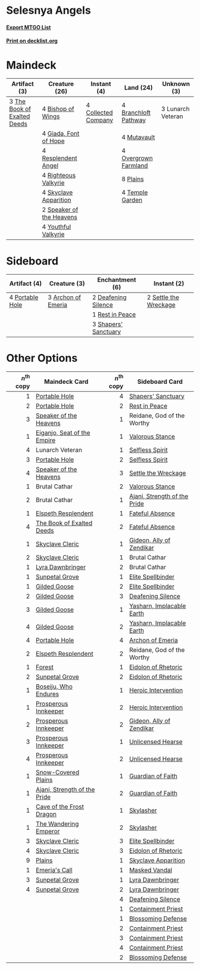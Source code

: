 # Selesnya Angels

#### [Export MTGO List](../collection/Selesnya%20Angels/Selesnya%20Angels.txt)
#### [Print on decklist.org](http://decklist.org/?deckmain=4%09Bishop%20of%20Wings%0A4%09Branchloft%20Pathway%0A4%09Collected%20Company%0A4%09Giada,%20Font%20of%20Hope%0A3%09Lunarch%20Veteran%0A4%09Mutavault%0A4%09Overgrown%20Farmland%0A8%09Plains%0A4%09Resplendent%20Angel%0A4%09Righteous%20Valkyrie%0A4%09Skyclave%20Apparition%0A2%09Speaker%20of%20the%20Heavens%0A4%09Temple%20Garden%0A3%09The%20Book%20of%20Exalted%20Deeds%0A4%09Youthful%20Valkyrie&deckside=3%09Archon%20of%20Emeria%0A2%09Deafening%20Silence%0A4%09Portable%20Hole%0A1%09Rest%20in%20Peace%0A2%09Settle%20the%20Wreckage%0A3%09Shapers'%20Sanctuary)
# Maindeck

|                                             Artifact (3)                                             |                                           Creature (26)                                           |                                         Instant (4)                                          |                                           Land (24)                                           |   Unknown (3)   |
|------------------------------------------------------------------------------------------------------|---------------------------------------------------------------------------------------------------|----------------------------------------------------------------------------------------------|-----------------------------------------------------------------------------------------------|-----------------|
|3 [The Book of Exalted Deeds](http://gatherer.wizards.com/Pages/Card/Details.aspx?multiverseid=527291)|4 [Bishop of Wings](http://gatherer.wizards.com/Pages/Card/Details.aspx?multiverseid=466762)       |4 [Collected Company](http://gatherer.wizards.com/Pages/Card/Details.aspx?multiverseid=394519)|4 [Branchloft Pathway](http://gatherer.wizards.com/Pages/Card/Details.aspx?multiverseid=491909)|3 Lunarch Veteran|
|                                                                                                      |4 [Giada, Font of Hope](http://gatherer.wizards.com/Pages/Card/Details.aspx?multiverseid=555215)   |                                                                                              |4 [Mutavault](http://gatherer.wizards.com/Pages/Card/Details.aspx?multiverseid=370733)         |                 |
|                                                                                                      |4 [Resplendent Angel](http://gatherer.wizards.com/Pages/Card/Details.aspx?multiverseid=447170)     |                                                                                              |4 [Overgrown Farmland](http://gatherer.wizards.com/Pages/Card/Details.aspx?multiverseid=535064)|                 |
|                                                                                                      |4 [Righteous Valkyrie](http://gatherer.wizards.com/Pages/Card/Details.aspx?multiverseid=503630)    |                                                                                              |8 [Plains](http://gatherer.wizards.com/Pages/Card/Details.aspx?multiverseid=439856)            |                 |
|                                                                                                      |4 [Skyclave Apparition](http://gatherer.wizards.com/Pages/Card/Details.aspx?multiverseid=495603)   |                                                                                              |4 [Temple Garden](http://gatherer.wizards.com/Pages/Card/Details.aspx?multiverseid=405112)     |                 |
|                                                                                                      |2 [Speaker of the Heavens](http://gatherer.wizards.com/Pages/Card/Details.aspx?multiverseid=488246)|                                                                                              |                                                                                               |                 |
|                                                                                                      |4 [Youthful Valkyrie](http://gatherer.wizards.com/Pages/Card/Details.aspx?multiverseid=506924)     |                                                                                              |                                                                                               |                 |


# Sideboard

|                                       Artifact (4)                                       |                                        Creature (3)                                         |                                        Enchantment (6)                                        |                                          Instant (2)                                           |
|------------------------------------------------------------------------------------------|---------------------------------------------------------------------------------------------|-----------------------------------------------------------------------------------------------|------------------------------------------------------------------------------------------------|
|4 [Portable Hole](http://gatherer.wizards.com/Pages/Card/Details.aspx?multiverseid=527320)|3 [Archon of Emeria](http://gatherer.wizards.com/Pages/Card/Details.aspx?multiverseid=495594)|2 [Deafening Silence](http://gatherer.wizards.com/Pages/Card/Details.aspx?multiverseid=472972) |2 [Settle the Wreckage](http://gatherer.wizards.com/Pages/Card/Details.aspx?multiverseid=435186)|
|                                                                                          |                                                                                             |1 [Rest in Peace](http://gatherer.wizards.com/Pages/Card/Details.aspx?multiverseid=442021)     |                                                                                                |
|                                                                                          |                                                                                             |3 [Shapers' Sanctuary](http://gatherer.wizards.com/Pages/Card/Details.aspx?multiverseid=435362)|                                                                                                |


# Other Options

|*n*<sup>th</sup> copy|                                             Maindeck Card                                             |*n*<sup>th</sup> copy|                                            Sideboard Card                                             |
|--------------------:|-------------------------------------------------------------------------------------------------------|--------------------:|-------------------------------------------------------------------------------------------------------|
|                    1|[Portable Hole](http://gatherer.wizards.com/Pages/Card/Details.aspx?multiverseid=527320)               |                    4|[Shapers' Sanctuary](http://gatherer.wizards.com/Pages/Card/Details.aspx?multiverseid=435362)          |
|                    2|[Portable Hole](http://gatherer.wizards.com/Pages/Card/Details.aspx?multiverseid=527320)               |                    2|[Rest in Peace](http://gatherer.wizards.com/Pages/Card/Details.aspx?multiverseid=442021)               |
|                    3|[Speaker of the Heavens](http://gatherer.wizards.com/Pages/Card/Details.aspx?multiverseid=488246)      |                    1|Reidane, God of the Worthy                                                                             |
|                    1|[Eiganjo, Seat of the Empire](http://gatherer.wizards.com/Pages/Card/Details.aspx?multiverseid=548581) |                    1|[Valorous Stance](http://gatherer.wizards.com/Pages/Card/Details.aspx?multiverseid=391950)             |
|                    4|Lunarch Veteran                                                                                        |                    1|[Selfless Spirit](http://gatherer.wizards.com/Pages/Card/Details.aspx?multiverseid=414332)             |
|                    3|[Portable Hole](http://gatherer.wizards.com/Pages/Card/Details.aspx?multiverseid=527320)               |                    2|[Selfless Spirit](http://gatherer.wizards.com/Pages/Card/Details.aspx?multiverseid=414332)             |
|                    4|[Speaker of the Heavens](http://gatherer.wizards.com/Pages/Card/Details.aspx?multiverseid=488246)      |                    3|[Settle the Wreckage](http://gatherer.wizards.com/Pages/Card/Details.aspx?multiverseid=435186)         |
|                    1|Brutal Cathar                                                                                          |                    2|[Valorous Stance](http://gatherer.wizards.com/Pages/Card/Details.aspx?multiverseid=391950)             |
|                    2|Brutal Cathar                                                                                          |                    1|[Ajani, Strength of the Pride](http://gatherer.wizards.com/Pages/Card/Details.aspx?multiverseid=466756)|
|                    1|[Elspeth Resplendent](http://gatherer.wizards.com/Pages/Card/Details.aspx?multiverseid=555212)         |                    1|[Fateful Absence](http://gatherer.wizards.com/Pages/Card/Details.aspx?multiverseid=534774)             |
|                    4|[The Book of Exalted Deeds](http://gatherer.wizards.com/Pages/Card/Details.aspx?multiverseid=527291)   |                    2|[Fateful Absence](http://gatherer.wizards.com/Pages/Card/Details.aspx?multiverseid=534774)             |
|                    1|[Skyclave Cleric](http://gatherer.wizards.com/Pages/Card/Details.aspx?multiverseid=491666)             |                    1|[Gideon, Ally of Zendikar](http://gatherer.wizards.com/Pages/Card/Details.aspx?multiverseid=401897)    |
|                    2|[Skyclave Cleric](http://gatherer.wizards.com/Pages/Card/Details.aspx?multiverseid=491666)             |                    1|Brutal Cathar                                                                                          |
|                    1|[Lyra Dawnbringer](http://gatherer.wizards.com/Pages/Card/Details.aspx?multiverseid=442914)            |                    2|Brutal Cathar                                                                                          |
|                    1|[Sunpetal Grove](http://gatherer.wizards.com/Pages/Card/Details.aspx?multiverseid=420946)              |                    1|[Elite Spellbinder](http://gatherer.wizards.com/Pages/Card/Details.aspx?multiverseid=513494)           |
|                    1|[Gilded Goose](http://gatherer.wizards.com/Pages/Card/Details.aspx?multiverseid=473122)                |                    2|[Elite Spellbinder](http://gatherer.wizards.com/Pages/Card/Details.aspx?multiverseid=513494)           |
|                    2|[Gilded Goose](http://gatherer.wizards.com/Pages/Card/Details.aspx?multiverseid=473122)                |                    3|[Deafening Silence](http://gatherer.wizards.com/Pages/Card/Details.aspx?multiverseid=472972)           |
|                    3|[Gilded Goose](http://gatherer.wizards.com/Pages/Card/Details.aspx?multiverseid=473122)                |                    1|[Yasharn, Implacable Earth](http://gatherer.wizards.com/Pages/Card/Details.aspx?multiverseid=491891)   |
|                    4|[Gilded Goose](http://gatherer.wizards.com/Pages/Card/Details.aspx?multiverseid=473122)                |                    2|[Yasharn, Implacable Earth](http://gatherer.wizards.com/Pages/Card/Details.aspx?multiverseid=491891)   |
|                    4|[Portable Hole](http://gatherer.wizards.com/Pages/Card/Details.aspx?multiverseid=527320)               |                    4|[Archon of Emeria](http://gatherer.wizards.com/Pages/Card/Details.aspx?multiverseid=495594)            |
|                    2|[Elspeth Resplendent](http://gatherer.wizards.com/Pages/Card/Details.aspx?multiverseid=555212)         |                    2|Reidane, God of the Worthy                                                                             |
|                    1|[Forest](http://gatherer.wizards.com/Pages/Card/Details.aspx?multiverseid=439860)                      |                    1|[Eidolon of Rhetoric](http://gatherer.wizards.com/Pages/Card/Details.aspx?multiverseid=380409)         |
|                    2|[Sunpetal Grove](http://gatherer.wizards.com/Pages/Card/Details.aspx?multiverseid=420946)              |                    2|[Eidolon of Rhetoric](http://gatherer.wizards.com/Pages/Card/Details.aspx?multiverseid=380409)         |
|                    1|[Boseiju, Who Endures](http://gatherer.wizards.com/Pages/Card/Details.aspx?multiverseid=548579)        |                    1|[Heroic Intervention](http://gatherer.wizards.com/Pages/Card/Details.aspx?multiverseid=423776)         |
|                    1|[Prosperous Innkeeper](http://gatherer.wizards.com/Pages/Card/Details.aspx?multiverseid=527487)        |                    2|[Heroic Intervention](http://gatherer.wizards.com/Pages/Card/Details.aspx?multiverseid=423776)         |
|                    2|[Prosperous Innkeeper](http://gatherer.wizards.com/Pages/Card/Details.aspx?multiverseid=527487)        |                    2|[Gideon, Ally of Zendikar](http://gatherer.wizards.com/Pages/Card/Details.aspx?multiverseid=401897)    |
|                    3|[Prosperous Innkeeper](http://gatherer.wizards.com/Pages/Card/Details.aspx?multiverseid=527487)        |                    1|[Unlicensed Hearse](http://gatherer.wizards.com/Pages/Card/Details.aspx?multiverseid=555447)           |
|                    4|[Prosperous Innkeeper](http://gatherer.wizards.com/Pages/Card/Details.aspx?multiverseid=527487)        |                    2|[Unlicensed Hearse](http://gatherer.wizards.com/Pages/Card/Details.aspx?multiverseid=555447)           |
|                    1|[Snow-Covered Plains](http://gatherer.wizards.com/Pages/Card/Details.aspx?multiverseid=121267)         |                    1|[Guardian of Faith](http://gatherer.wizards.com/Pages/Card/Details.aspx?multiverseid=527305)           |
|                    1|[Ajani, Strength of the Pride](http://gatherer.wizards.com/Pages/Card/Details.aspx?multiverseid=466756)|                    2|[Guardian of Faith](http://gatherer.wizards.com/Pages/Card/Details.aspx?multiverseid=527305)           |
|                    1|[Cave of the Frost Dragon](http://gatherer.wizards.com/Pages/Card/Details.aspx?multiverseid=527540)    |                    1|[Skylasher](http://gatherer.wizards.com/Pages/Card/Details.aspx?multiverseid=369083)                   |
|                    1|[The Wandering Emperor](http://gatherer.wizards.com/Pages/Card/Details.aspx?multiverseid=548337)       |                    2|[Skylasher](http://gatherer.wizards.com/Pages/Card/Details.aspx?multiverseid=369083)                   |
|                    3|[Skyclave Cleric](http://gatherer.wizards.com/Pages/Card/Details.aspx?multiverseid=491666)             |                    3|[Elite Spellbinder](http://gatherer.wizards.com/Pages/Card/Details.aspx?multiverseid=513494)           |
|                    4|[Skyclave Cleric](http://gatherer.wizards.com/Pages/Card/Details.aspx?multiverseid=491666)             |                    3|[Eidolon of Rhetoric](http://gatherer.wizards.com/Pages/Card/Details.aspx?multiverseid=380409)         |
|                    9|[Plains](http://gatherer.wizards.com/Pages/Card/Details.aspx?multiverseid=439856)                      |                    1|[Skyclave Apparition](http://gatherer.wizards.com/Pages/Card/Details.aspx?multiverseid=495603)         |
|                    1|[Emeria's Call](http://gatherer.wizards.com/Pages/Card/Details.aspx?multiverseid=491633)               |                    1|[Masked Vandal](http://gatherer.wizards.com/Pages/Card/Details.aspx?multiverseid=503800)               |
|                    3|[Sunpetal Grove](http://gatherer.wizards.com/Pages/Card/Details.aspx?multiverseid=420946)              |                    1|[Lyra Dawnbringer](http://gatherer.wizards.com/Pages/Card/Details.aspx?multiverseid=442914)            |
|                    4|[Sunpetal Grove](http://gatherer.wizards.com/Pages/Card/Details.aspx?multiverseid=420946)              |                    2|[Lyra Dawnbringer](http://gatherer.wizards.com/Pages/Card/Details.aspx?multiverseid=442914)            |
|                     |                                                                                                       |                    4|[Deafening Silence](http://gatherer.wizards.com/Pages/Card/Details.aspx?multiverseid=472972)           |
|                     |                                                                                                       |                    1|[Containment Priest](http://gatherer.wizards.com/Pages/Card/Details.aspx?multiverseid=389470)          |
|                     |                                                                                                       |                    1|[Blossoming Defense](http://gatherer.wizards.com/Pages/Card/Details.aspx?multiverseid=417719)          |
|                     |                                                                                                       |                    2|[Containment Priest](http://gatherer.wizards.com/Pages/Card/Details.aspx?multiverseid=389470)          |
|                     |                                                                                                       |                    3|[Containment Priest](http://gatherer.wizards.com/Pages/Card/Details.aspx?multiverseid=389470)          |
|                     |                                                                                                       |                    4|[Containment Priest](http://gatherer.wizards.com/Pages/Card/Details.aspx?multiverseid=389470)          |
|                     |                                                                                                       |                    2|[Blossoming Defense](http://gatherer.wizards.com/Pages/Card/Details.aspx?multiverseid=417719)          |


